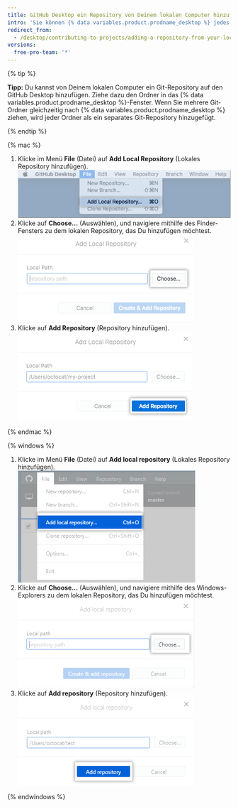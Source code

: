 ```yaml
---
title: GitHub Desktop ein Repository von Deinem lokalen Computer hinzufügen
intro: 'Sie können {% data variables.product.prodname_desktop %} jedes beliebige Git-Repository hinzufügen, selbst wenn es sich nicht um ein {% data variables.product.prodname_dotcom %}-Repository handelt.'
redirect_from:
  - /desktop/contributing-to-projects/adding-a-repository-from-your-local-computer-to-github-desktop
versions:
  free-pro-team: '*'
---
```


{% tip %}

**Tipp:** Du kannst von Deinem lokalen Computer ein Git-Repository auf den GitHub Desktop hinzufügen. Ziehe dazu den Ordner in das {% data variables.product.prodname_desktop %}-Fenster. Wenn Sie mehrere Git-Ordner gleichzeitig nach {% data variables.product.prodname_desktop %} ziehen, wird jeder Ordner als ein separates Git-Repository hinzugefügt.

{% endtip %}

{% mac %}

1. Klicke im Menü **File** (Datei) auf **Add Local Repository** (Lokales Repository hinzufügen). ![Menüoption „Add Local Repository“ (Lokales Repository hinzufügen)](/assets/images/help/desktop/add-local-repository-mac.png)
2. Klicke auf **Choose...** (Auswählen), und navigiere mithilfe des Finder-Fensters zu dem lokalen Repository, das Du hinzufügen möchtest. ![Das Feld „Local Path“ (Lokaler Pfad) in der Mac-App](/assets/images/help/desktop/add-repo-choose-button-mac.png)
4. Klicke auf **Add Repository** (Repository hinzufügen). ![Die Schaltfläche „Add repository“ (Repository hinzufügen) in der Mac-App](/assets/images/help/desktop/add-repository-button-mac.png)

{% endmac %}

{% windows %}

1. Klicke im Menü **File** (Datei) auf **Add local repository** (Lokales Repository hinzufügen). ![Menüoption „Add Local Repository“ (Lokales Repository hinzufügen)](/assets/images/help/desktop/add-local-repository-windows.png)
2. Klicke auf **Choose...** (Auswählen), und navigiere mithilfe des Windows-Explorers zu dem lokalen Repository, das Du hinzufügen möchtest. ![Das Feld „Local Path“ (Lokaler Pfad) in der Windows-App](/assets/images/help/desktop/add-repo-choose-button-win.png)
4. Klicke auf **Add repository** (Repository hinzufügen). ![Die Schaltfläche „Add repository“ (Repository hinzufügen) in der Windows-App](/assets/images/help/desktop/add-repository-button-windows.png)

{% endwindows %}

